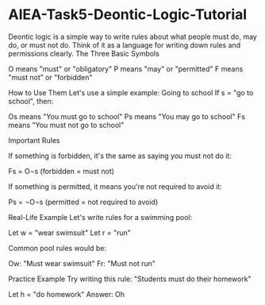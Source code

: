 # AIEA-Task5-Deontic-Logic-Tutorial
Deontic logic is a simple way to write rules about what people must do, may do, or must not do. Think of it as a language for writing down rules and permissions clearly.
The Three Basic Symbols

O means "must" or "obligatory"
P means "may" or "permitted"
F means "must not" or "forbidden"

How to Use Them
Let's use a simple example: Going to school
If s = "go to school", then:

Os means "You must go to school"
Ps means "You may go to school"
Fs means "You must not go to school"

Important Rules

If something is forbidden, it's the same as saying you must not do it:

Fs = O¬s (forbidden = must not)


If something is permitted, it means you're not required to avoid it:

Ps = ¬O¬s (permitted = not required to avoid)



Real-Life Example
Let's write rules for a swimming pool:

Let w = "wear swimsuit"
Let r = "run"

Common pool rules would be:

Ow: "Must wear swimsuit"
Fr: "Must not run"

Practice Example
Try writing this rule: "Students must do their homework"

Let h = "do homework"
Answer: Oh
